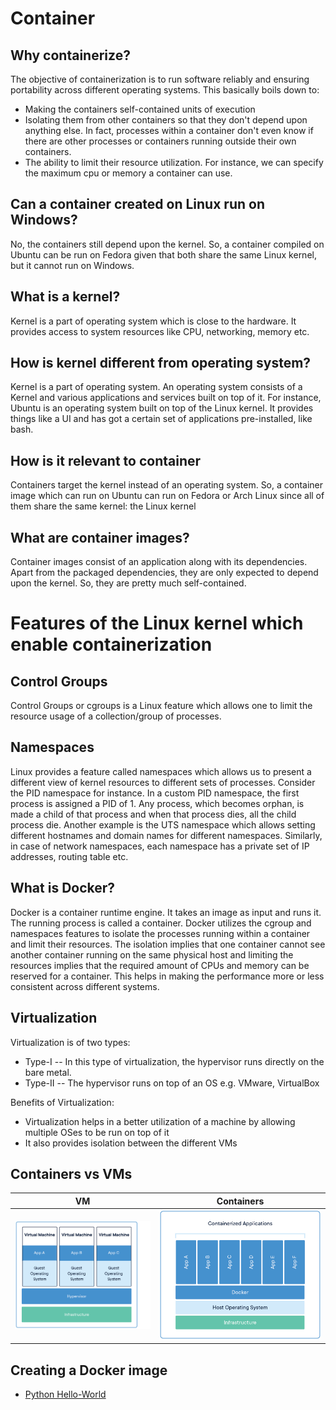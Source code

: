 # Container

## Why containerize?

The objective of containerization is to run software reliably and ensuring portability across different operating systems. This basically boils down to:
 * Making the containers self-contained units of execution
 * Isolating them from other containers so that they don't depend upon anything else. In fact, processes within a container don't even know if there are other processes or containers running outside their own containers.
 *  The ability to limit their resource utilization. For instance, we can specify the maximum cpu or memory a container can use.

## Can a container created on Linux run on Windows?

No, the containers still depend upon the kernel. So, a container compiled on Ubuntu can be run on Fedora given that both share the same Linux kernel, but it cannot run on Windows.

## What is a kernel?

Kernel is a part of operating system which is close to the hardware. It provides access to system resources like CPU, networking, memory etc.

## How is kernel different from operating system?

Kernel is a part of operating system. An operating system consists of a Kernel and various applications and services built on top of it. For instance, Ubuntu is an operating system built on top of the Linux kernel. It provides things like a UI and has got a certain set of applications pre-installed, like bash.

## How is it relevant to container

Containers target the kernel instead of an operating system. So, a container image which can run on Ubuntu can run on Fedora or Arch Linux since all of them share the same kernel: the Linux kernel

## What are container images?

Container images consist of an application along with its dependencies. Apart from the packaged dependencies, they are only expected to depend upon the kernel. So, they are pretty much self-contained.

# Features of the Linux kernel which enable containerization

## Control Groups

Control Groups or cgroups is a Linux feature which allows one to limit the resource usage of a collection/group of processes.

## Namespaces

Linux provides a feature called namespaces which allows us to present a different view of kernel resources to different sets of processes. Consider the PID namespace for instance. In a custom PID namespace, the first process is assigned a PID of 1. Any process, which becomes orphan, is made a child of that process and when that process dies, all the child process die.
Another example is the UTS namespace which allows setting different hostnames and domain names for different namespaces.
Similarly, in case of network namespaces, each namespace has a private set of IP addresses, routing table etc.

## What is Docker?

Docker is a container runtime engine. It takes an image as input and runs it. The running process is called a container. Docker utilizes the cgroup and namespaces features to isolate the processes running within a container and limit their resources. The isolation implies that one container cannot see another container running on the same physical host and limiting the resources implies that the required amount of CPUs and memory can be reserved for a container. This helps in making the performance more or less consistent across different systems.


## Virtualization

Virtualization is of two types:
 * Type-I -- In this type of virtualization, the hypervisor runs directly on the bare metal.
 * Type-II -- The hypervisor runs on top of an OS e.g. VMware, VirtualBox

Benefits of Virtualization:
  * Virtualization helps in a better utilization of a machine by allowing multiple OSes to be run on top of it
  * It also provides isolation between the different VMs

## Containers vs VMs

| VM | Containers |
| --- | --- |
|![VM](https://github.com/kislaykishore/microservices/blob/master/images/vms.png)|![Containers](https://github.com/kislaykishore/microservices/blob/master/images/containers.png)|

## Creating a Docker image

 * [Python Hello-World](examples/hello-world-python/README.md)
 



